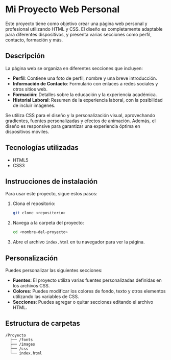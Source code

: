 # Mi Proyecto Web Personal

Este proyecto tiene como objetivo crear una página web personal y profesional utilizando HTML y CSS. El diseño es completamente adaptable para diferentes dispositivos, y presenta varias secciones como perfil, contacto, formación y más.

## Descripción

La página web se organiza en diferentes secciones que incluyen:

- **Perfil**: Contiene una foto de perfil, nombre y una breve introducción.
- **Información de Contacto**: Formulario con enlaces a redes sociales y otros sitios web.
- **Formación**: Detalles sobre la educación y la experiencia académica.
- **Historial Laboral**: Resumen de la experiencia laboral, con la posibilidad de incluir imágenes.

Se utiliza CSS para el diseño y la personalización visual, aprovechando gradientes, fuentes personalizadas y efectos de animación. Además, el diseño es responsive para garantizar una experiencia óptima en dispositivos móviles.

## Tecnologías utilizadas

- HTML5
- CSS3

## Instrucciones de instalación

Para usar este proyecto, sigue estos pasos:

1. Clona el repositorio:
    ```bash
    git clone <repositorio>
    ```
2. Navega a la carpeta del proyecto:
    ```bash
    cd <nombre-del-proyecto>
    ```
3. Abre el archivo `index.html` en tu navegador para ver la página.

## Personalización

Puedes personalizar las siguientes secciones:

- **Fuentes**: El proyecto utiliza varias fuentes personalizadas definidas en los archivos CSS.
- **Colores**: Puedes modificar los colores de fondo, texto y otros elementos utilizando las variables de CSS.
- **Secciones**: Puedes agregar o quitar secciones editando el archivo HTML.

## Estructura de carpetas

```
/Proyecto
  ├── /fonts
  ├── /images
  ├── /css
  └── index.html
```
